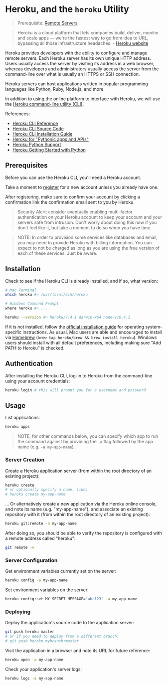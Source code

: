 # Heroku, and the `heroku` Utility

> Prerequisite: [Remote Servers](/notes/hardware/servers.md)

> Heroku is a cloud platform that lets companies build, deliver, monitor and scale apps — we're the fastest way to go from idea to URL, bypassing all those infrastructure headaches. - [Heroku website](https://www.heroku.com/what)

Heroku provides developers with the ability to configure and manage remote servers. Each Heroku server has its own unique HTTP address. Users usually access the server by visiting its address in a web browser, whereas developers and administrators usually access the server from the command-line over what is usually an HTTPS or SSH connection.

Heroku servers can host applications written in popular programming languages like Python, Ruby, Node.js, and more.

In addition to using the online platform to interface with Heroku, we will use the [Heroku command-line utility (CLI)](https://devcenter.heroku.com/articles/heroku-cli).

References:

  + [Heroku CLI Reference](https://devcenter.heroku.com/categories/command-line)
  + [Heroku CLI Source Code](https://github.com/heroku/cli)
  + [Heroku CLI Installation Guide](https://devcenter.heroku.com/articles/heroku-cli#download-and-install)
  + [Heroku for "Pythonic apps and APIs"](https://www.heroku.com/python)
  + [Heroku Python Support](https://devcenter.heroku.com/articles/python-support)
  + [Heroku Getting Started with Python](https://devcenter.heroku.com/articles/getting-started-with-python#introduction)

## Prerequisites

Before you can use the Heroku CLI, you'll need a Heroku account.

Take a moment to [register](https://signup.heroku.com/) for a new account unless you already have one.

After registering, make sure to confirm your account by clicking a confirmation link the confirmation email sent to you by Heroku.

> Security Alert: consider eventually enabling multi-factor authentication on your Heroku account to keep your account and your servers safe from intrusion. Don't worry about doing this now if you don't feel like it, but take a moment to do so when you have time.

> NOTE: In order to provision some services like databases and email, you may need to provide Heroku with billing information. You can expect to not be charged as long as you are using the free version of each of these services. Just be aware.


## Installation

Check to see if the Heroku CLI is already installed, and if so, what version:

```sh
# Mac Terminal
which heroku #> /usr/local/bin/heroku

# Windows Command Prompt
where heroku #> ...
```

```sh
heroku --version #> heroku/7.4.1 darwin-x64 node-v10.4.1
```

If it is not installed, follow the [official installation guide](https://devcenter.heroku.com/articles/heroku-cli#download-and-install) for operating system-specific instructions. As usual, Mac users are able and encouraged to install via [Homebrew](/notes/clis/brew.md) (`brew tap heroku/brew && brew install heroku`). Windows users should install with all default preferences, including making sure "Add PATH to Heroku" is checked.

## Authentication

After installing the Heroku CLI, log-in to Heroku from the command-line using your account credentials:

```sh
heroku login # this will prompt you for a username and password
```







## Usage

List applications:

```sh
heroku apps
```

> NOTE, for other commands below, you can specify which app to run the command against by providing the `-a` flag followed by the app name (e.g. `-a my-app-name`).

### Server Creation

Create a Heroku application server (from within the root directory of an existing project):

```sh
heroku create
# or optionally specify a name, like:
# heroku create my-app-name
```

... Or alternatively create a new application via the Heroku online console, and note its name (e.g. "my-app-name"), and associate an existing repository with it (from within the root directory of an existing project):

```sh
heroku git:remote -a my-app-name
```

After doing so, you should be able to verify the repository is configured with a remote address called "heroku":

```sh
git remote -v
```

### Server Configuration

Get environment variables currently set on the server:

```sh
heroku config -a my-app-name
```

Set environment variables on the server:

```sh
heroku config:set MY_SECRET_MESSAGE="abc123" -a my-app-name
```

### Deploying

Deploy the application's source code to the application server:

```` sh
git push heroku master
# or if you need to deploy from a different branch:
# git push heroku mybranch:master
````

Visit the application in a browser and note its URL for future reference:

```` sh
heroku open -a my-app-name
````

Check your application's server logs:

```` sh
heroku logs -a my-app-name
````
